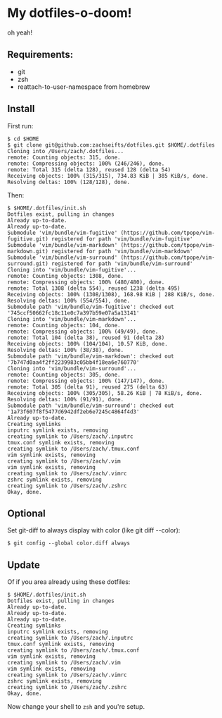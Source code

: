 # My dotfiles-o-doom!

oh yeah!

## Requirements:

 - git
 - zsh
 - reattach-to-user-namespace from homebrew

## Install

First run:

    $ cd $HOME
    $ git clone git@github.com:zachseifts/dotfiles.git $HOME/.dotfiles
    Cloning into /Users/zach/.dotfiles...
    remote: Counting objects: 315, done.
    remote: Compressing objects: 100% (246/246), done.
    remote: Total 315 (delta 128), reused 128 (delta 54)
    Receiving objects: 100% (315/315), 734.83 KiB | 385 KiB/s, done.
    Resolving deltas: 100% (128/128), done.

Then:

    $ $HOME/.dotfiles/init.sh 
    Dotfiles exist, pulling in changes
    Already up-to-date.
    Already up-to-date.
    Submodule 'vim/bundle/vim-fugitive' (https://github.com/tpope/vim-fugitive.git) registered for path 'vim/bundle/vim-fugitive'
    Submodule 'vim/bundle/vim-markdown' (https://github.com/tpope/vim-markdown.git) registered for path 'vim/bundle/vim-markdown'
    Submodule 'vim/bundle/vim-surround' (https://github.com/tpope/vim-surround.git) registered for path 'vim/bundle/vim-surround'
    Cloning into 'vim/bundle/vim-fugitive'...
    remote: Counting objects: 1308, done.
    remote: Compressing objects: 100% (480/480), done.
    remote: Total 1308 (delta 554), reused 1238 (delta 495)
    Receiving objects: 100% (1308/1308), 168.98 KiB | 288 KiB/s, done.
    Resolving deltas: 100% (554/554), done.
    Submodule path 'vim/bundle/vim-fugitive': checked out '745ccf50662fc18c11e0c7a397b59e07a5a13141'
    Cloning into 'vim/bundle/vim-markdown'...
    remote: Counting objects: 104, done.
    remote: Compressing objects: 100% (49/49), done.
    remote: Total 104 (delta 38), reused 91 (delta 28)
    Receiving objects: 100% (104/104), 10.57 KiB, done.
    Resolving deltas: 100% (38/38), done.
    Submodule path 'vim/bundle/vim-markdown': checked out '7b747d0aa4f2ff2239983c05bb4f18ea6e760770'
    Cloning into 'vim/bundle/vim-surround'...
    remote: Counting objects: 305, done.
    remote: Compressing objects: 100% (147/147), done.
    remote: Total 305 (delta 91), reused 275 (delta 63)
    Receiving objects: 100% (305/305), 58.26 KiB | 78 KiB/s, done.
    Resolving deltas: 100% (91/91), done.
    Submodule path 'vim/bundle/vim-surround': checked out '1a73f607f8f5477d6942df2eb6e7245c4864f4d3'
    Already up-to-date.
    Creating symlinks
    inputrc symlink exists, removing
    creating symlink to /Users/zach/.inputrc
    tmux.conf symlink exists, removing
    creating symlink to /Users/zach/.tmux.conf
    vim symlink exists, removing
    creating symlink to /Users/zach/.vim
    vim symlink exists, removing
    creating symlink to /Users/zach/.vimrc
    zshrc symlink exists, removing
    creating symlink to /Users/zach/.zshrc
    Okay, done.

## Optional

Set git-diff to always display with color (like git diff --color):

    $ git config --global color.diff always

## Update

Of if you area already using these dotfiles:

    $ $HOME/.dotfiles/init.sh 
    Dotfiles exist, pulling in changes
    Already up-to-date.
    Already up-to-date.
    Already up-to-date.
    Creating symlinks
    inputrc symlink exists, removing
    creating symlink to /Users/zach/.inputrc
    tmux.conf symlink exists, removing
    creating symlink to /Users/zach/.tmux.conf
    vim symlink exists, removing
    creating symlink to /Users/zach/.vim
    vim symlink exists, removing
    creating symlink to /Users/zach/.vimrc
    zshrc symlink exists, removing
    creating symlink to /Users/zach/.zshrc
    Okay, done.

Now change your shell to `zsh` and you're setup.

